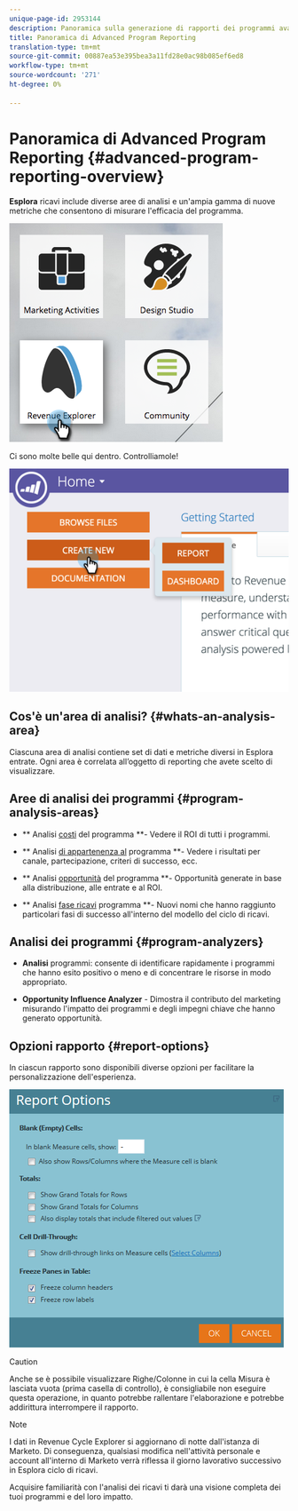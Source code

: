```yaml
---
unique-page-id: 2953144
description: Panoramica sulla generazione di rapporti dei programmi avanzati - Documenti Marketo - Documentazione sui prodotti
title: Panoramica di Advanced Program Reporting
translation-type: tm+mt
source-git-commit: 00887ea53e395bea3a11fd28e0ac98b085ef6ed8
workflow-type: tm+mt
source-wordcount: '271'
ht-degree: 0%

---
```



# Panoramica di Advanced Program Reporting {#advanced-program-reporting-overview}

**Esplora** ricavi include diverse aree di analisi e un&#39;ampia gamma di nuove metriche che consentono di misurare l&#39;efficacia del programma.

![](assets/rev.png)

Ci sono molte belle qui dentro. Controlliamole!

![](assets/image2015-4-30-10-3a15-3a17.png)

## Cos&#39;è un&#39;area di analisi? {#whats-an-analysis-area}

Ciascuna area di analisi contiene set di dati e metriche diversi in Esplora entrate. Ogni area è correlata all’oggetto di reporting che avete scelto di visualizzare.

## Aree di analisi dei programmi {#program-analysis-areas}

* ** Analisi [costi](understanding-the-program-cost-analysis-area.md) del programma **- Vedere il ROI di tutti i programmi.

* ** Analisi [di appartenenza al](understanding-the-program-membership-analysis-area.md) programma **- Vedere i risultati per canale, partecipazione, criteri di successo, ecc.

* ** Analisi [opportunità](understanding-the-program-opportunity-analysis-area.md) del programma **- Opportunità generate in base alla distribuzione, alle entrate e al ROI.

* ** Analisi [fase ricavi](understanding-the-program-revenue-stage-analysis-area.md) programma **- Nuovi nomi che hanno raggiunto particolari fasi di successo all&#39;interno del modello del ciclo di ricavi.

## Analisi dei programmi {#program-analyzers}

* **Analisi** programmi: consente di identificare rapidamente i programmi che hanno esito positivo o meno e di concentrare le risorse in modo appropriato.

* **Opportunity Influence Analyzer** - Dimostra il contributo del marketing misurando l&#39;impatto dei programmi e degli impegni chiave che hanno generato opportunità.

## Opzioni rapporto {#report-options}

In ciascun rapporto sono disponibili diverse opzioni per facilitare la personalizzazione dell&#39;esperienza.

![](assets/report-options.png)

>[!CAUTION]
>
>Anche se è possibile visualizzare Righe/Colonne in cui la cella Misura è lasciata vuota (prima casella di controllo), è consigliabile non eseguire questa operazione, in quanto potrebbe rallentare l&#39;elaborazione e potrebbe addirittura interrompere il rapporto.

>[!NOTE]
>
>I dati in Revenue Cycle Explorer si aggiornano di notte dall&#39;istanza di Marketo. Di conseguenza, qualsiasi modifica nell&#39;attività personale e account all&#39;interno di Marketo verrà riflessa il giorno lavorativo successivo in Esplora ciclo di ricavi.

Acquisire familiarità con l&#39;analisi dei ricavi ti darà una visione completa dei tuoi programmi e del loro impatto.